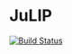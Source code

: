 # JuLIP

[![Build Status](https://travis-ci.org/cortner/JuLIP.jl.svg?branch=master)](https://travis-ci.org/cortner/JuLIP.jl)

